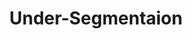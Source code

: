 ---
types: "word"

title: "Under-Segmentaion"

categories: ['']

tags: ['Under', 'Segmentaion']

arabic: 'تقطيع الأسطر كلها دون دمج مكونات عدة أسطر سويا'

arexps: []

enwords: ['Under-Segmentaion']

enexps: []

arlexicons: 'ق'

enlexicons: 'U'

authors: ['Ruqayya Roshdy']

translators: ['']

citations: 'تطبيقات الذكاء الاصطناعي في خدمة اللغة العربية'

sources: 'مركز الملك عبدالله بن عبدالعزيز الدولي لخدمة اللغة العربية'

word: "true"

slug: ""
---